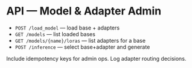 # API — Model & Adapter Admin

- `POST /load_model` — load base + adapters
- `GET /models` — list loaded bases
- `GET /models/{name}/loras` — list adapters for a base
- `POST /inference` — select base+adapter and generate

Include idempotency keys for admin ops. Log adapter routing decisions.

